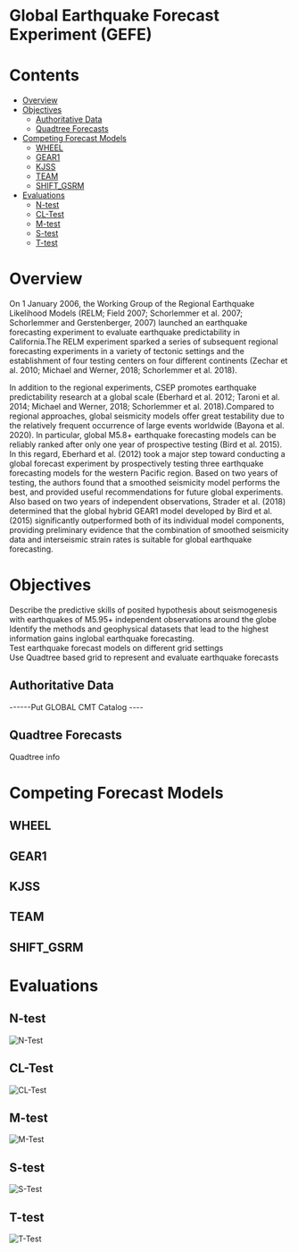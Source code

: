 
Global Earthquake Forecast Experiment (GEFE)
============================================

Contents
========

* [Overview](#overview)
* [Objectives](#objectives)
	* [Authoritative Data](#authoritative-data)
	* [Quadtree Forecasts](#quadtree-forecasts)
* [Competing Forecast Models](#competing-forecast-models)
	* [WHEEL](#wheel)
	* [GEAR1](#gear1)
	* [KJSS](#kjss)
	* [TEAM](#team)
	* [SHIFT_GSRM](#shift_gsrm)
* [Evaluations](#evaluations)
	* [N-test](#n-test)
	* [CL-Test](#cl-test)
	* [M-test](#m-test)
	* [S-test](#s-test)
	* [T-test](#t-test)

# Overview


On 1 January 2006, the Working Group of the Regional Earthquake Likelihood Models (RELM; Field 2007; Schorlemmer et al. 
2007; Schorlemmer and Gerstenberger, 2007) launched an earthquake forecasting experiment to evaluate earthquake 
predictability in California.The RELM experiment sparked a series of subsequent regional forecasting experiments in a 
variety of tectonic settings and the establishment of four testing centers on four different continents (Zechar et al. 
2010; Michael and Werner, 2018; Schorlemmer et al. 2018).

In addition to the regional experiments, CSEP promotes earthquake predictability research at a global scale (Eberhard et
 al. 2012; Taroni et al. 2014; Michael and Werner, 2018; Schorlemmer et al. 2018).Compared to regional approaches, 
global seismicity models offer great testability due to the relatively frequent occurrence of large events worldwide 
(Bayona et al. 2020). In particular, global M5.8+ earthquake forecasting models can be reliably ranked after only one 
year of prospective testing (Bird et al. 2015). In this regard, Eberhard et al. (2012) took a major step toward 
conducting a global forecast experiment by prospectively testing three earthquake forecasting models for the western 
Pacific region. Based on two years of testing, the authors found that a smoothed seismicity model performs the best, and
 provided useful recommendations for future global experiments. Also based on two years of independent observations, 
Strader et al. (2018) determined that the global hybrid GEAR1 model developed by Bird et al. (2015) significantly 
outperformed both of its individual model components, providing preliminary evidence that the combination of smoothed 
seismicity data and interseismic strain rates is suitable for global earthquake forecasting.


# Objectives
  
Describe the predictive skills of posited hypothesis about seismogenesis with earthquakes of M5.95+ independent 
observations around the globe  
Identify the methods and geophysical datasets that lead to the highest information gains inglobal earthquake 
forecasting.  
Test earthquake forecast models on different grid settings  
Use Quadtree based grid to represent and evaluate earthquake forecasts
## Authoritative Data


 ------Put GLOBAL CMT Catalog ----
## Quadtree Forecasts


 Quadtree info 
# Competing Forecast Models

## WHEEL

## GEAR1

## KJSS

## TEAM

## SHIFT_GSRM

# Evaluations

## N-test
  
![N-Test](code/results/quadtree_global_experimentN-Test.png)
## CL-Test
  
![CL-Test](code/results/quadtree_global_experimentCL-Test.png)
## M-test
  
![M-Test](code/results/quadtree_global_experimentM-Test.png)
## S-test
  
![S-Test](code/results/quadtree_global_experimentS-Test.png)
## T-test
  
![T-Test](code/results/quadtree_global_experimentT-Test.png)